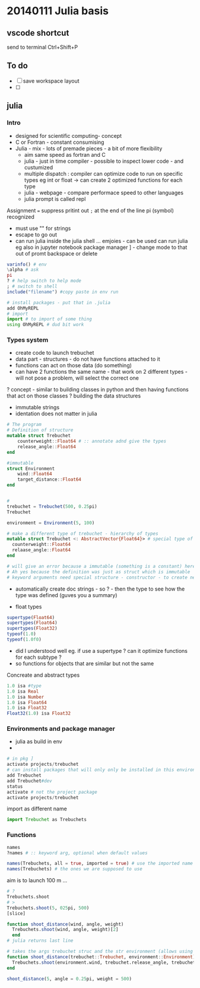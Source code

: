 # 20140111 Julia basis

## vscode shortcut

send to terminal Ctrl+Shift+P

## To do

- [ ] save workspace layout
- [ ]

## julia

### Intro

- designed for scientific computing- concept
- C or Fortran - constant consumising
- Julia - mix - lots of premade pieces - a bit of more flexibility
  - aim same speed as fortran and C
  - julia - just in time compiler - possible to inspect lower code - and custumized
  - multiple dispatch : compiler can optimize code to run on specific types eg int or float -> can create 2 optimized functions for each type
  - julia - webpage - compare performace speed to other languages
  - julia prompt is called repl

Assignment `=`
suppress pritint out `;` at the end of the line
pi (symbol) recognized

- must use "" for strings
- escape to go out
- can run julia inside the julia shell
  \... emjoies - can be used
  can run julia eg also in jupyter notebook
  package manager ] - change mode to that
  out of promt backspace or delete

```julia
varinfo() # env
\alpha # ask
pi
? # help switch to help mode
; # switch to shell
include("filename") #copy paste in env run

# install packages - put that in .julia
add OhMyREPL
# import
import # to import of some thing
using OhMyREPL # dud bit work
```

### Types system

- create code to launch trebuchet
- data part - structures - do not have functions attached to it
- functions can act on those data (do something)
- can have 2 functions the same name - that work on 2 different types - will not pose a problem, will select the correct one

? concept - similar to building classes in python and then having functions that act on those classes ? building the data structures

- immutable strings
- identation does not matter in julia

```julia
# The program
# Definition of structure
mutable struct Trebuchet
    counterweight::Float64 # :: annotate adnd give the types
    release_angle::Float64
end

#immutable
struct Environment
    wind::Float64
    target_distance::Float64
end


#
trebuchet = Trebuchet(500, 0.25pi)
Trebuchet

environment = Environment(5, 100)

# make a different type of trebuchet - hierarchy of types
mutable struct Trebuchet <: AbstractVector{Float64}> # special type of Trebuchet with another type ---> similar to class hierarchy
  counterweight::Float64
  relaase_angle::Float64
end

# will give an error because a immutable (something is a constant) here - did not really understand
# Ah yes because the definition was just as struct which is immutable
# keyword arguments need special structure - constructor - to create new structure

```

- automatically create doc strings - so ? - then the type to see how the type was defined (guves you a summary)

- float types

```julia
supertype(Float64)
supertypes(Float64)
supertypes(Float32)
typeof(1.0)
typeof(1.0f0)
```

- did I understood well eg. if use a supertype ? can it optimize functions for each subtype ?
- so functions for objects that are similar but not the same

Concreate and abstract types

```julia
1.0 isa #type
1.0 isa Real
1.0 isa Number
1.0 isa Float64
1.0 isa Float32
Float32(1.0) isa Float32

```

### Environments and package manager

- julia as build in env
-

```julia
# in pkg ]
activate projects/trebuchet
# can install packages that will only only be installed in this environment
add Trebuchet
add Trebuchet#dev
status
activate # not the project package
activate projects/trebuchet
```

import as different name

```julia
import Trebuchet as Trebuchets
```

### Functions

```julia
names
?names # :: keyword arg, optional when default values

names(Trebuchets, all = true, imported = true) # use the imported name - separator can be , or ; BUT when define needs to be ;
names(Trebuchets) # the ones we are supposed to use
```

aim is to launch 100 m ...

```julia
# ?
Trebuchets.shoot
# >
Trebuchets.shoot(5, 025pi, 500)
[slice]

function shoot_distance(wind, angle, weight)
  Trebuchets.shoot(wind, angle, weight)[2]
  end
# julia returns last line

# takes the args trebuchet struc and the str environment (allows using then the previous types)
function shoot_distance(trebuchet::Trebuchet, environment::Environment) # here that is the structures we defined
  Trebuchets.shoot(environment.wind, trebuchet.release_angle, trebuchet.counterweight)[2] # here its the package
end

shoot_distance(5, angle = 0.25pi, weight = 500)

```

```julia

```

```julia

```

```julia

```

```julia

```

```julia

```

```julia

```
